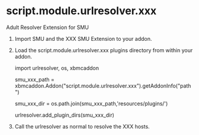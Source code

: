 # script.module.urlresolver.xxx
Adult Resolver Extension for SMU

1. Import SMU and the XXX SMU Extension to your addon.
2. Load the script.module.urlresolver.xxx plugins directory from within your addon.

    import urlresolver, os, xbmcaddon
    
    smu_xxx_path = xbmcaddon.Addon("script.module.urlresolver.xxx").getAddonInfo("path")
    
    smu_xxx_dir = os.path.join(smu_xxx_path,'resources/plugins/')
    
    urlresolver.add_plugin_dirs(smu_xxx_dir)
    
3. Call the urlresolver as normal to resolve the XXX hosts.
